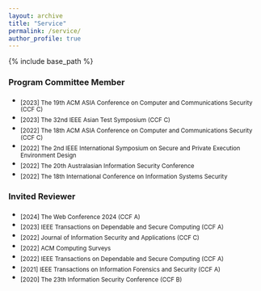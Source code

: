 ```yaml
---
layout: archive
title: "Service"
permalink: /service/
author_profile: true
---
```


{% include base_path %}


### Program Committee Member
- <sub>[2023] The 19th ACM ASIA Conference on Computer and Communications Security (CCF C)
- <sub>[2023] The 32nd IEEE Asian Test Symposium (CCF C)
- <sub>[2022] The 18th ACM ASIA Conference on Computer and Communications Security (CCF C)
- <sub>[2022] The 2nd IEEE International Symposium on Secure and Private Execution Environment Design 
- <sub>[2022] The 20th Australasian Information Security Conference
- <sub>[2022] The 18th International Conference on Information Systems Security

### Invited Reviewer
- <sub> [2024] The Web Conference 2024 (CCF A) </sub> 
- <sub> [2023] IEEE Transactions on Dependable and Secure Computing (CCF A) </sub> 
- <sub> [2022] Journal of Information Security and Applications (CCF C) </sub> 
- <sub> [2022] ACM Computing Surveys </sub> 
- <sub> [2022] IEEE Transactions on Dependable and Secure Computing (CCF A) </sub> 
- <sub> [2021] IEEE Transactions on Information Forensics and Security (CCF A) </sub> 
- <sub> [2020] The 23th Information Security Conference (CCF B) </sub>
